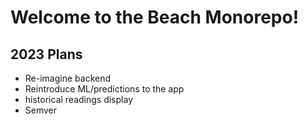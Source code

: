 # Welcome to the Beach Monorepo!


## 2023 Plans

- Re-imagine backend
- Reintroduce ML/predictions to the app
- historical readings display
- Semver
